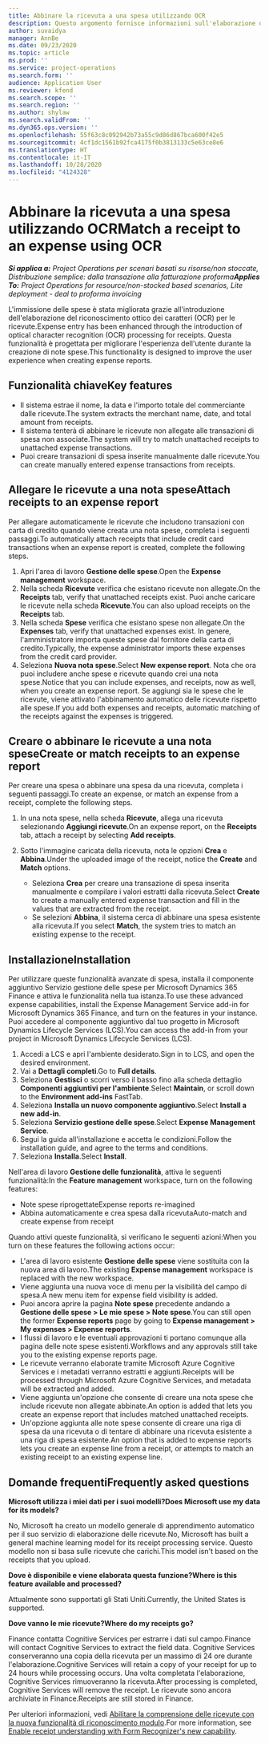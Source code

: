 ```yaml
---
title: Abbinare la ricevuta a una spesa utilizzando OCR
description: Questo argomento fornisce informazioni sull'elaborazione del riconoscimento ottico dei caratteri (OCR) per le ricevute.
author: suvaidya
manager: AnnBe
ms.date: 09/23/2020
ms.topic: article
ms.prod: ''
ms.service: project-operations
ms.search.form: ''
audience: Application User
ms.reviewer: kfend
ms.search.scope: ''
ms.search.region: ''
ms.author: shylaw
ms.search.validFrom: ''
ms.dyn365.ops.version: ''
ms.openlocfilehash: 55f63c8c092942b73a55c9d86d867bca600f42e5
ms.sourcegitcommit: 4cf1dc1561b92fca4175f0b3813133c5e63ce8e6
ms.translationtype: HT
ms.contentlocale: it-IT
ms.lasthandoff: 10/28/2020
ms.locfileid: "4124328"
---
```

# <a name="match-a-receipt-to-an-expense-using-ocr"></a><span data-ttu-id="5cd66-103">Abbinare la ricevuta a una spesa utilizzando OCR</span><span class="sxs-lookup"><span data-stu-id="5cd66-103">Match a receipt to an expense using OCR</span></span>

<span data-ttu-id="5cd66-104">_**Si applica a:** Project Operations per scenari basati su risorse/non stoccate, Distribuzione semplice: dalla transazione alla fatturazione proforma_</span><span class="sxs-lookup"><span data-stu-id="5cd66-104">_**Applies To:** Project Operations for resource/non-stocked based scenarios, Lite deployment - deal to proforma invoicing_</span></span>

<span data-ttu-id="5cd66-105">L'immissione delle spese è stata migliorata grazie all'introduzione dell'elaborazione del riconoscimento ottico dei caratteri (OCR) per le ricevute.</span><span class="sxs-lookup"><span data-stu-id="5cd66-105">Expense entry has been enhanced through the introduction of optical character recognition (OCR) processing for receipts.</span></span> <span data-ttu-id="5cd66-106">Questa funzionalità è progettata per migliorare l'esperienza dell'utente durante la creazione di note spese.</span><span class="sxs-lookup"><span data-stu-id="5cd66-106">This functionality is designed to improve the user experience when creating expense reports.</span></span>

## <a name="key-features"></a><span data-ttu-id="5cd66-107">Funzionalità chiave</span><span class="sxs-lookup"><span data-stu-id="5cd66-107">Key features</span></span>

- <span data-ttu-id="5cd66-108">Il sistema estrae il nome, la data e l'importo totale del commerciante dalle ricevute.</span><span class="sxs-lookup"><span data-stu-id="5cd66-108">The system extracts the merchant name, date, and total amount from receipts.</span></span>
- <span data-ttu-id="5cd66-109">Il sistema tenterà di abbinare le ricevute non allegate alle transazioni di spesa non associate.</span><span class="sxs-lookup"><span data-stu-id="5cd66-109">The system will try to match unattached receipts to unattached expense transactions.</span></span>
- <span data-ttu-id="5cd66-110">Puoi creare transazioni di spesa inserite manualmente dalle ricevute.</span><span class="sxs-lookup"><span data-stu-id="5cd66-110">You can create manually entered expense transactions from receipts.</span></span>

## <a name="attach-receipts-to-an-expense-report"></a><span data-ttu-id="5cd66-111">Allegare le ricevute a una nota spese</span><span class="sxs-lookup"><span data-stu-id="5cd66-111">Attach receipts to an expense report</span></span>

<span data-ttu-id="5cd66-112">Per allegare automaticamente le ricevute che includono transazioni con carta di credito quando viene creata una nota spese, completa i seguenti passaggi.</span><span class="sxs-lookup"><span data-stu-id="5cd66-112">To automatically attach receipts that include credit card transactions when an expense report is created, complete the following steps.</span></span>

  1. <span data-ttu-id="5cd66-113">Apri l'area di lavoro **Gestione delle spese**.</span><span class="sxs-lookup"><span data-stu-id="5cd66-113">Open the **Expense management** workspace.</span></span>
  2. <span data-ttu-id="5cd66-114">Nella scheda **Ricevute** verifica che esistano ricevute non allegate.</span><span class="sxs-lookup"><span data-stu-id="5cd66-114">On the **Receipts** tab, verify that unattached receipts exist.</span></span> <span data-ttu-id="5cd66-115">Puoi anche caricare le ricevute nella scheda **Ricevute**.</span><span class="sxs-lookup"><span data-stu-id="5cd66-115">You can also upload receipts on the **Receipts** tab.</span></span>
  3. <span data-ttu-id="5cd66-116">Nella scheda **Spese** verifica che esistano spese non allegate.</span><span class="sxs-lookup"><span data-stu-id="5cd66-116">On the **Expenses** tab, verify that unattached expenses exist.</span></span> <span data-ttu-id="5cd66-117">In genere, l'amministratore importa queste spese dal fornitore della carta di credito.</span><span class="sxs-lookup"><span data-stu-id="5cd66-117">Typically, the expense administrator imports these expenses from the credit card provider.</span></span>
  4. <span data-ttu-id="5cd66-118">Seleziona **Nuova nota spese**.</span><span class="sxs-lookup"><span data-stu-id="5cd66-118">Select **New expense report**.</span></span> <span data-ttu-id="5cd66-119">Nota che ora puoi includere anche spese e ricevute quando crei una nota spese.</span><span class="sxs-lookup"><span data-stu-id="5cd66-119">Notice that you can include expenses, and receipts, now as well, when you create an expense report.</span></span> <span data-ttu-id="5cd66-120">Se aggiungi sia le spese che le ricevute, viene attivato l'abbinamento automatico delle ricevute rispetto alle spese.</span><span class="sxs-lookup"><span data-stu-id="5cd66-120">If you add both expenses and receipts, automatic matching of the receipts against the expenses is triggered.</span></span>

## <a name="create-or-match-receipts-to-an-expense-report"></a><span data-ttu-id="5cd66-121">Creare o abbinare le ricevute a una nota spese</span><span class="sxs-lookup"><span data-stu-id="5cd66-121">Create or match receipts to an expense report</span></span>
<span data-ttu-id="5cd66-122">Per creare una spesa o abbinare una spesa da una ricevuta, completa i seguenti passaggi.</span><span class="sxs-lookup"><span data-stu-id="5cd66-122">To create an expense, or match an expense from a receipt, complete the following steps.</span></span>

  1. <span data-ttu-id="5cd66-123">In una nota spese, nella scheda **Ricevute**, allega una ricevuta selezionando **Aggiungi ricevute**.</span><span class="sxs-lookup"><span data-stu-id="5cd66-123">On an expense report, on the **Receipts** tab, attach a receipt by selecting **Add receipts**.</span></span>
  2. <span data-ttu-id="5cd66-124">Sotto l'immagine caricata della ricevuta, nota le opzioni **Crea** e **Abbina**.</span><span class="sxs-lookup"><span data-stu-id="5cd66-124">Under the uploaded image of the receipt, notice the **Create** and **Match** options.</span></span>

      - <span data-ttu-id="5cd66-125">Seleziona **Crea** per creare una transazione di spesa inserita manualmente e compilare i valori estratti dalla ricevuta.</span><span class="sxs-lookup"><span data-stu-id="5cd66-125">Select **Create** to create a manually entered expense transaction and fill in the values that are extracted from the receipt.</span></span>
      - <span data-ttu-id="5cd66-126">Se selezioni **Abbina**, il sistema cerca di abbinare una spesa esistente alla ricevuta.</span><span class="sxs-lookup"><span data-stu-id="5cd66-126">If you select **Match**, the system tries to match an existing expense to the receipt.</span></span>

## <a name="installation"></a><span data-ttu-id="5cd66-127">Installazione</span><span class="sxs-lookup"><span data-stu-id="5cd66-127">Installation</span></span>

<span data-ttu-id="5cd66-128">Per utilizzare queste funzionalità avanzate di spesa, installa il componente aggiuntivo Servizio gestione delle spese per Microsoft Dynamics 365 Finance e attiva le funzionalità nella tua istanza.</span><span class="sxs-lookup"><span data-stu-id="5cd66-128">To use these advanced expense capabilities, install the Expense Management Service add-in for Microsoft Dynamics 365 Finance, and turn on the features in your instance.</span></span> <span data-ttu-id="5cd66-129">Puoi accedere al componente aggiuntivo dal tuo progetto in Microsoft Dynamics Lifecycle Services (LCS).</span><span class="sxs-lookup"><span data-stu-id="5cd66-129">You can access the add-in from your project in Microsoft Dynamics Lifecycle Services (LCS).</span></span>

1. <span data-ttu-id="5cd66-130">Accedi a LCS e apri l'ambiente desiderato.</span><span class="sxs-lookup"><span data-stu-id="5cd66-130">Sign in to LCS, and open the desired environment.</span></span>
2. <span data-ttu-id="5cd66-131">Vai a **Dettagli completi**.</span><span class="sxs-lookup"><span data-stu-id="5cd66-131">Go to **Full details**.</span></span>
3. <span data-ttu-id="5cd66-132">Seleziona **Gestisci** o scorri verso il basso fino alla scheda dettaglio **Componenti aggiuntivi per l'ambiente**.</span><span class="sxs-lookup"><span data-stu-id="5cd66-132">Select **Maintain**, or scroll down to the **Environment add-ins** FastTab.</span></span>
4. <span data-ttu-id="5cd66-133">Seleziona **Installa un nuovo componente aggiuntivo**.</span><span class="sxs-lookup"><span data-stu-id="5cd66-133">Select **Install a new add-in**.</span></span>
5. <span data-ttu-id="5cd66-134">Seleziona **Servizio gestione delle spese**.</span><span class="sxs-lookup"><span data-stu-id="5cd66-134">Select **Expense Management Service**.</span></span>
6. <span data-ttu-id="5cd66-135">Segui la guida all'installazione e accetta le condizioni.</span><span class="sxs-lookup"><span data-stu-id="5cd66-135">Follow the installation guide, and agree to the terms and conditions.</span></span>
7. <span data-ttu-id="5cd66-136">Seleziona **Installa**.</span><span class="sxs-lookup"><span data-stu-id="5cd66-136">Select **Install**.</span></span>

<span data-ttu-id="5cd66-137">Nell'area di lavoro **Gestione delle funzionalità**, attiva le seguenti funzionalità:</span><span class="sxs-lookup"><span data-stu-id="5cd66-137">In the **Feature management** workspace, turn on the following features:</span></span>

- <span data-ttu-id="5cd66-138">Note spese riprogettate</span><span class="sxs-lookup"><span data-stu-id="5cd66-138">Expense reports re-imagined</span></span>
- <span data-ttu-id="5cd66-139">Abbina automaticamente e crea spesa dalla ricevuta</span><span class="sxs-lookup"><span data-stu-id="5cd66-139">Auto-match and create expense from receipt</span></span>

<span data-ttu-id="5cd66-140">Quando attivi queste funzionalità, si verificano le seguenti azioni:</span><span class="sxs-lookup"><span data-stu-id="5cd66-140">When you turn on these features the following actions occur:</span></span>

- <span data-ttu-id="5cd66-141">L'area di lavoro esistente **Gestione delle spese** viene sostituita con la nuova area di lavoro.</span><span class="sxs-lookup"><span data-stu-id="5cd66-141">The existing **Expense management** workspace is replaced with the new workspace.</span></span>
- <span data-ttu-id="5cd66-142">Viene aggiunta una nuova voce di menu per la visibilità del campo di spesa.</span><span class="sxs-lookup"><span data-stu-id="5cd66-142">A new menu item for expense field visibility is added.</span></span>
- <span data-ttu-id="5cd66-143">Puoi ancora aprire la pagina **Note spese** precedente andando a **Gestione delle spese > Le mie spese > Note spese**.</span><span class="sxs-lookup"><span data-stu-id="5cd66-143">You can still open the former **Expense reports** page by going to **Expense management > My expenses > Expense reports**.</span></span>
- <span data-ttu-id="5cd66-144">I flussi di lavoro e le eventuali approvazioni ti portano comunque alla pagina delle note spese esistenti.</span><span class="sxs-lookup"><span data-stu-id="5cd66-144">Workflows and any approvals still take you to the existing expense reports page.</span></span>
- <span data-ttu-id="5cd66-145">Le ricevute verranno elaborate tramite Microsoft Azure Cognitive Services e i metadati verranno estratti e aggiunti.</span><span class="sxs-lookup"><span data-stu-id="5cd66-145">Receipts will be processed through Microsoft Azure Cognitive Services, and metadata will be extracted and added.</span></span>
- <span data-ttu-id="5cd66-146">Viene aggiunta un'opzione che consente di creare una nota spese che include ricevute non allegate abbinate.</span><span class="sxs-lookup"><span data-stu-id="5cd66-146">An option is added that lets you create an expense report that includes matched unattached receipts.</span></span>
- <span data-ttu-id="5cd66-147">Un'opzione aggiunta alle note spese consente di creare una riga di spesa da una ricevuta o di tentare di abbinare una ricevuta esistente a una riga di spesa esistente.</span><span class="sxs-lookup"><span data-stu-id="5cd66-147">An option that is added to expense reports lets you create an expense line from a receipt, or attempts to match an existing receipt to an existing expense line.</span></span>

## <a name="frequently-asked-questions"></a><span data-ttu-id="5cd66-148">Domande frequenti</span><span class="sxs-lookup"><span data-stu-id="5cd66-148">Frequently asked questions</span></span>

<span data-ttu-id="5cd66-149">**Microsoft utilizza i miei dati per i suoi modelli?**</span><span class="sxs-lookup"><span data-stu-id="5cd66-149">**Does Microsoft use my data for its models?**</span></span>

<span data-ttu-id="5cd66-150">No, Microsoft ha creato un modello generale di apprendimento automatico per il suo servizio di elaborazione delle ricevute.</span><span class="sxs-lookup"><span data-stu-id="5cd66-150">No, Microsoft has built a general machine learning model for its receipt processing service.</span></span> <span data-ttu-id="5cd66-151">Questo modello non si basa sulle ricevute che carichi.</span><span class="sxs-lookup"><span data-stu-id="5cd66-151">This model isn't based on the receipts that you upload.</span></span>

<span data-ttu-id="5cd66-152">**Dove è disponibile e viene elaborata questa funzione?**</span><span class="sxs-lookup"><span data-stu-id="5cd66-152">**Where is this feature available and processed?**</span></span>

<span data-ttu-id="5cd66-153">Attualmente sono supportati gli Stati Uniti.</span><span class="sxs-lookup"><span data-stu-id="5cd66-153">Currently, the United States is supported.</span></span>

<span data-ttu-id="5cd66-154">**Dove vanno le mie ricevute?**</span><span class="sxs-lookup"><span data-stu-id="5cd66-154">**Where do my receipts go?**</span></span>

<span data-ttu-id="5cd66-155">Finance contatta Cognitive Services per estrarre i dati sul campo.</span><span class="sxs-lookup"><span data-stu-id="5cd66-155">Finance will contact Cognitive Services to extract the field data.</span></span> <span data-ttu-id="5cd66-156">Cognitive Services conserveranno una copia della ricevuta per un massimo di 24 ore durante l'elaborazione.</span><span class="sxs-lookup"><span data-stu-id="5cd66-156">Cognitive Services will retain a copy of your receipt for up to 24 hours while processing occurs.</span></span> <span data-ttu-id="5cd66-157">Una volta completata l'elaborazione, Cognitive Services rimuoveranno la ricevuta.</span><span class="sxs-lookup"><span data-stu-id="5cd66-157">After processing is completed, Cognitive Services will remove the receipt.</span></span> <span data-ttu-id="5cd66-158">Le ricevute sono ancora archiviate in Finance.</span><span class="sxs-lookup"><span data-stu-id="5cd66-158">Receipts are still stored in Finance.</span></span>

<span data-ttu-id="5cd66-159">Per ulteriori informazioni, vedi [Abilitare la comprensione delle ricevute con la nuova funzionalità di riconoscimento modulo](https://azure.microsoft.com/blog/enable-receipt-understanding-with-form-recognizer-s-new-capability/).</span><span class="sxs-lookup"><span data-stu-id="5cd66-159">For more information, see [Enable receipt understanding with Form Recognizer's new capability](https://azure.microsoft.com/blog/enable-receipt-understanding-with-form-recognizer-s-new-capability/).</span></span>
